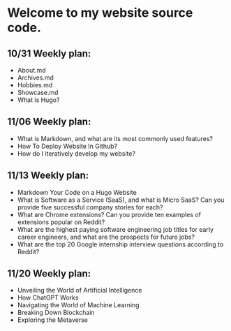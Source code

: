 # Welcome to my website source code.

## 10/31 Weekly plan:
- About.md
- Archives.md
- Hobbies.md
- Showcase.md
- What is Hugo?

## 11/06 Weekly plan:
-  What is Markdown, and what are its most commonly used features?
-  How To Deploy Website In Github?
-  How do I iteratively develop my website?

## 11/13 Weekly plan: 
- Markdown Your Code on a Hugo Website
- What is Software as a Service (SaaS), and what is Micro SaaS? Can you provide five successful company stories for each?
- What are Chrome extensions? Can you provide ten examples of extensions popular on Reddit?
- What are the highest paying software engineering job titles for early career engineers, and what are the prospects for future jobs?
- What are the top 20 Google internship interview questions according to Reddit?

## 11/20 Weekly plan:
- Unveiling the World of Artificial Intelligence
- How ChatGPT Works
- Navigating the World of Machine Learning
- Breaking Down Blockchain
- Exploring the Metaverse
